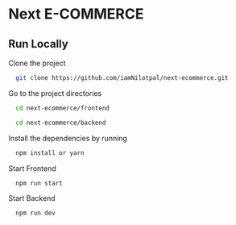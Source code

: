 # Next E-COMMERCE


## Run Locally

Clone the project

```bash
  git clone https://github.com/iamNilotpal/next-ecommerce.git
```

Go to the project directories

```bash
  cd next-ecommerce/frontend
```

```bash
  cd next-ecommerce/backend
```

Install the dependencies by running

```bash
  npm install or yarn
```

Start Frontend

```bash
  npm run start
```

Start Backend

```bash
  npm run dev
```
